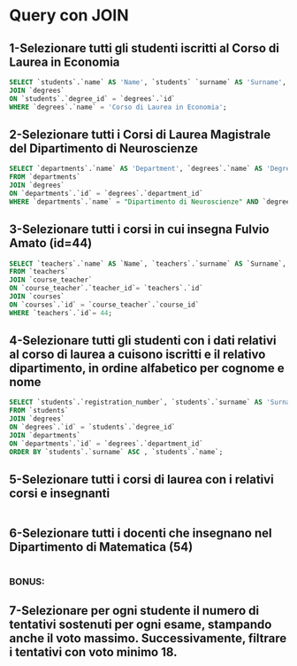# Query con JOIN

## 1-Selezionare tutti gli studenti iscritti al Corso di Laurea in Economia

````sql
SELECT `students`.`name` AS 'Name', `students` `surname` AS 'Surname', `degrees`.`name` AS 'Course' FROM `students` 
JOIN `degrees` 
ON `students`.`degree_id` = `degrees`.`id` 
WHERE `degrees`.`name` = 'Corso di Laurea in Economia'; 
````

## 2-Selezionare tutti i Corsi di Laurea Magistrale del Dipartimento di Neuroscienze

````sql
SELECT `departments`.`name` AS 'Department', `degrees`.`name` AS 'Degree' 
FROM `departments` 
JOIN `degrees` 
ON `departments`.`id` = `degrees`.`department_id` 
WHERE `departments`.`name` = "Dipartimento di Neuroscienze" AND `degrees`.`level` = "magistrale"; 
````

## 3-Selezionare tutti i corsi in cui insegna Fulvio Amato (id=44)

````sql
SELECT `teachers`.`name` AS `Name`, `teachers`.`surname` AS `Surname`, `courses`.`name` AS `Course` 
FROM `teachers` 
JOIN `course_teacher` 
ON `course_teacher`.`teacher_id`= `teachers`.`id` 
JOIN `courses` 
ON `courses`.`id` = `course_teacher`.`course_id` 
WHERE `teachers`.`id`= 44; 
````

## 4-Selezionare tutti gli studenti con i dati relativi al corso di laurea a cuisono iscritti e il relativo dipartimento, in ordine alfabetico per cognome e nome

````sql
SELECT `students`.`registration_number`, `students`.`surname` AS 'Surname', `students`.`name` AS 'Name', `degrees`.`name` AS 'Course',`degrees`.`level` AS 'Level', `departments`.`name` AS 'Department' 
FROM `students` 
JOIN `degrees` 
ON `degrees`.`id` = `students`.`degree_id` 
JOIN `departments` 
ON `departments`.`id` = `degrees`.`department_id` 
ORDER BY `students`.`surname` ASC , `students`.`name`; 
````

## 5-Selezionare tutti i corsi di laurea con i relativi corsi e insegnanti

````sql
````

## 6-Selezionare tutti i docenti che insegnano nel Dipartimento di Matematica (54)

````sql
````

###  BONUS: 

## 7-Selezionare per ogni studente il numero di tentativi sostenuti per ogni esame, stampando anche il voto massimo. Successivamente, filtrare i tentativi con voto minimo 18.

````sql
````